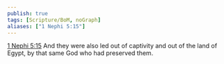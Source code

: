 ```yaml
---
publish: true
tags: [Scripture/BoM, noGraph]
aliases: ["1 Nephi 5:15"]
---
```

[1 Nephi 5:15](https://churchofjesuschrist.org/study/scriptures/bofm/1-ne/5?lang=eng&id=p15#p15) And they were also led out of captivity and out of the land of Egypt, by that same God who had preserved them.
